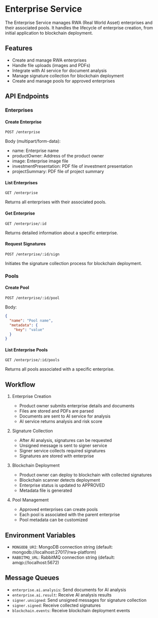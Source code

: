 # Enterprise Service

The Enterprise Service manages RWA (Real World Asset) enterprises and their associated pools. It handles the lifecycle of enterprise creation, from initial application to blockchain deployment.

## Features

- Create and manage RWA enterprises
- Handle file uploads (images and PDFs)
- Integrate with AI service for document analysis
- Manage signature collection for blockchain deployment
- Create and manage pools for approved enterprises

## API Endpoints

### Enterprises

#### Create Enterprise
```http
POST /enterprise
```
Body (multipart/form-data):
- name: Enterprise name
- productOwner: Address of the product owner
- image: Enterprise image file
- investmentPresentation: PDF file of investment presentation
- projectSummary: PDF file of project summary

#### List Enterprises
```http
GET /enterprise
```
Returns all enterprises with their associated pools.

#### Get Enterprise
```http
GET /enterprise/:id
```
Returns detailed information about a specific enterprise.

#### Request Signatures
```http
POST /enterprise/:id/sign
```
Initiates the signature collection process for blockchain deployment.

### Pools

#### Create Pool
```http
POST /enterprise/:id/pool
```
Body:
```json
{
  "name": "Pool name",
  "metadata": {
    "key": "value"
  }
}
```

#### List Enterprise Pools
```http
GET /enterprise/:id/pools
```
Returns all pools associated with a specific enterprise.

## Workflow

1. Enterprise Creation
   - Product owner submits enterprise details and documents
   - Files are stored and PDFs are parsed
   - Documents are sent to AI service for analysis
   - AI service returns analysis and risk score

2. Signature Collection
   - After AI analysis, signatures can be requested
   - Unsigned message is sent to signer service
   - Signer service collects required signatures
   - Signatures are stored with enterprise

3. Blockchain Deployment
   - Product owner can deploy to blockchain with collected signatures
   - Blockchain scanner detects deployment
   - Enterprise status is updated to APPROVED
   - Metadata file is generated

4. Pool Management
   - Approved enterprises can create pools
   - Each pool is associated with the parent enterprise
   - Pool metadata can be customized

## Environment Variables

- `MONGODB_URI`: MongoDB connection string (default: mongodb://localhost:27017/rwa-platform)
- `RABBITMQ_URL`: RabbitMQ connection string (default: amqp://localhost:5672)

## Message Queues

- `enterprise.ai.analysis`: Send documents for AI analysis
- `enterprise.ai.result`: Receive AI analysis results
- `signer.unsigned`: Send unsigned messages for signature collection
- `signer.signed`: Receive collected signatures
- `blockchain.events`: Receive blockchain deployment events
